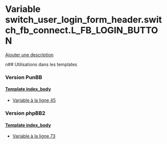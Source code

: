 # Variable switch_user_login_form_header.switch_fb_connect.L_FB_LOGIN_BUTTON
[Ajouter une description](https://fa-tvars.appspot.com/switch_user_login_form_header.switch_fb_connect.L_FB_LOGIN_BUTTON)

n## Utilisations dans les templates

### Version PunBB

#### [Template index_body](punbb/index_body.md)
* [Variable à la ligne 45](../punbb/index_body.tpl#L45)

### Version phpBB2

#### [Template index_body](subsilver/index_body.md)
* [Variable à la ligne 73](../subsilver/index_body.tpl#L73)